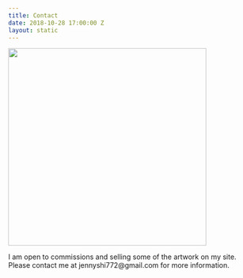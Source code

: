 ```yaml
---
title: Contact
date: 2018-10-28 17:00:00 Z
layout: static
---
```


<img src="/uploads/IMG_1544.jpg" width="400px">

<div class="text">
	<p>
I am open to commissions and selling some of the artwork on my site. Please contact me at jennyshi772@gmail.com for more information.</p>
</div>